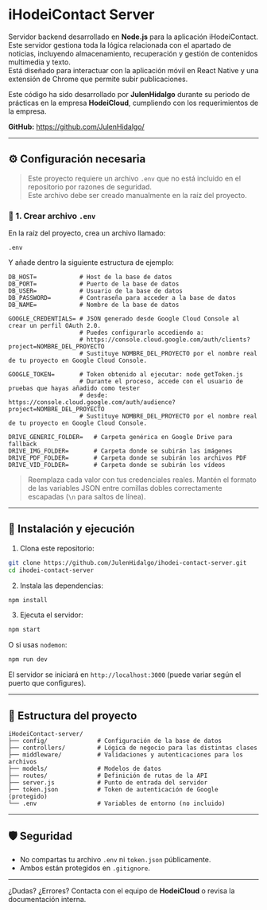# iHodeiContact Server

Servidor backend desarrollado en **Node.js** para la aplicación iHodeiContact.  
Este servidor gestiona toda la lógica relacionada con el apartado de noticias, incluyendo almacenamiento, recuperación y gestión de contenidos multimedia y texto.  
Está diseñado para interactuar con la aplicación móvil en React Native y una extensión de Chrome que permite subir publicaciones.

Este código ha sido desarrollado por **JulenHidalgo** durante su periodo de prácticas en la empresa **HodeiCloud**, cumpliendo con los requerimientos de la empresa.

**GitHub:** https://github.com/JulenHidalgo/

---

## ⚙️ Configuración necesaria

> Este proyecto requiere un archivo `.env` que no está incluido en el repositorio por razones de seguridad.  
> Este archivo debe ser creado manualmente en la raíz del proyecto.

### 📄 1. Crear archivo `.env`

En la raíz del proyecto, crea un archivo llamado:

```
.env
```

Y añade dentro la siguiente estructura de ejemplo:

```env
DB_HOST=            # Host de la base de datos
DB_PORT=            # Puerto de la base de datos
DB_USER=            # Usuario de la base de datos
DB_PASSWORD=        # Contraseña para acceder a la base de datos
DB_NAME=            # Nombre de la base de datos

GOOGLE_CREDENTIALS= # JSON generado desde Google Cloud Console al crear un perfil OAuth 2.0.
                    # Puedes configurarlo accediendo a:
                    # https://console.cloud.google.com/auth/clients?project=NOMBRE_DEL_PROYECTO
                    # Sustituye NOMBRE_DEL_PROYECTO por el nombre real de tu proyecto en Google Cloud Console.

GOOGLE_TOKEN=       # Token obtenido al ejecutar: node getToken.js
                    # Durante el proceso, accede con el usuario de pruebas que hayas añadido como tester
                    # desde: https://console.cloud.google.com/auth/audience?project=NOMBRE_DEL_PROYECTO
                    # Sustituye NOMBRE_DEL_PROYECTO por el nombre real de tu proyecto en Google Cloud Console.

DRIVE_GENERIC_FOLDER=   # Carpeta genérica en Google Drive para fallback
DRIVE_IMG_FOLDER=       # Carpeta donde se subirán las imágenes
DRIVE_PDF_FOLDER=       # Carpeta donde se subirán los archivos PDF
DRIVE_VID_FOLDER=       # Carpeta donde se subirán los vídeos
```

> Reemplaza cada valor con tus credenciales reales. Mantén el formato de las variables JSON entre comillas dobles correctamente escapadas (`\n` para saltos de línea).

---

## 🚀 Instalación y ejecución

1. Clona este repositorio:

```bash
git clone https://github.com/JulenHidalgo/ihodei-contact-server.git
cd ihodei-contact-server
```

2. Instala las dependencias:

```bash
npm install
```

3. Ejecuta el servidor:

```bash
npm start
```

O si usas `nodemon`:

```bash
npm run dev
```

El servidor se iniciará en `http://localhost:3000` (puede variar según el puerto que configures).

---

## 📂 Estructura del proyecto

```
iHodeiContact-server/
├── config/              # Configuración de la base de datos
├── controllers/         # Lógica de negocio para las distintas clases
├── middleware/          # Validaciones y autenticaciones para los archivos
├── models/              # Modelos de datos
├── routes/              # Definición de rutas de la API
├── server.js            # Punto de entrada del servidor
├── token.json           # Token de autenticación de Google (protegido)
└── .env                 # Variables de entorno (no incluido)
```

---

## 🛡️ Seguridad

- No compartas tu archivo `.env` ni `token.json` públicamente.
- Ambos están protegidos en `.gitignore`.

---

¿Dudas? ¿Errores? Contacta con el equipo de **HodeiCloud** o revisa la documentación interna.

